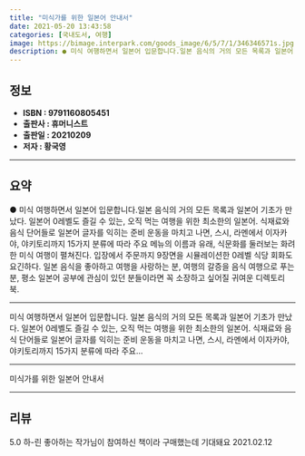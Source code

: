 ```yaml
---
title: "미식가를 위한 일본어 안내서"
date: 2021-05-20 13:43:58
categories: [국내도서, 여행]
image: https://bimage.interpark.com/goods_image/6/5/7/1/346346571s.jpg
description: ● 미식 여행하면서 일본어 입문합니다.일본 음식의 거의 모든 목록과 일본어 기초가 만났다. 일본어 0레벨도 즐길 수 있는, 오직 먹는 여행을 위한 최소한의 일본어. 식재료와 음식 단어들로 일본어 글자를 익히는 준비 운동을 마치고 나면, 스시, 라멘에서 이자카야, 야키토리까지 15가지
---
```


## **정보**

- **ISBN : 9791160805451**
- **출판사 : 휴머니스트**
- **출판일 : 20210209**
- **저자 : 황국영**

------



## **요약**

●  미식 여행하면서 일본어 입문합니다.일본 음식의 거의 모든 목록과 일본어 기초가 만났다. 일본어 0레벨도 즐길 수 있는, 오직 먹는 여행을 위한 최소한의 일본어. 식재료와 음식 단어들로 일본어 글자를 익히는 준비 운동을 마치고 나면, 스시, 라멘에서 이자카야, 야키토리까지 15가지 분류에 따라 주요 메뉴의 이름과 유래, 식문화를 둘러보는 화려한 미식 여행이 펼쳐진다. 입장에서 주문까지 9장면을 시뮬레이션한 0레벨 식당 회화도 요긴하다. 일본 음식을 좋아하고 여행을 사랑하는 분, 여행의 갈증을 음식 여행으로 푸는 분, 평소 일본어 공부에 관심이 있던 분들이라면 꼭 소장하고 싶어질 귀여운 디렉토리 북.

------

미식 여행하면서 일본어 입문합니다.
일본 음식의 거의 모든 목록과 일본어 기초가 만났다. 일본어 0레벨도 즐길 수 있는, 오직 먹는 여행을 위한 최소한의 일본어. 식재료와 음식 단어들로 일본어 글자를 익히는 준비 운동을 마치고 나면, 스시, 라멘에서 이자카야, 야키토리까지 15가지 분류에 따라 주요... 

------


미식가를 위한 일본어 안내서 

------


## **리뷰** 

5.0 하-린 좋아하는 작가님이 참여하신 책이라 구매했는데 기대돼요 2021.02.12 <br/>